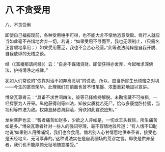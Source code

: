 # 八 不贪受用

八、不贪受用

即使自己福报现前，各种受用唾手可得，也不能大言不惭地恣意受取。修行人就应当如此毫不吝惜地舍弃一切。若说：“如果受用不寻而至，我也无须制止，（只需名正言顺地享用；）如果受用匮乏，我也不会苦心经营。”此等说法纯粹是自我开脱、自我放纵的无稽之谈。

经（《富楼那请问经》）云：“自身不谋诸资财，即使获得亦舍弃，今起唯求深佛法，护持清净之戒律。”

犹如人们常说的“依靠对治不如弃离恶境”的说法，所以，应当断除生长烦恼之对境——今生的富贵荣华。此理我们在前面也曾不惜笔墨、浓墨重彩地加以宣讲。

博朵瓦尊者云：“具备不求世间四法，彼等已择修持解脱。未勘宝藏不可摧损，一经探察为人开采。纵他获得利等四法，知彼实质犹若死尸。恰似多康觉卧持蜜，当视利等四法为敌。权势显赫苦海翻滚，窍诀如此宣说应知。”

龙树菩萨也云：“智者痛苦如财多，少欲之人非如是，一切龙王头数目，所生痛苦如是多。”博朵瓦尊者针对一些人的强词夺理，毫不容情地驳斥道：“有人恬不知耻地说‘如果别人用嘴哺饲，我们也会食用。倘若别人心甘情愿地供奉圣者，接受也是天经地义、无可厚非的。’这种说法实在是自我圆场的荒谬之言。即使是供养圣者，我们也不能厚颜无耻地随意接受。”

